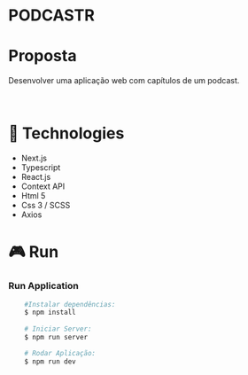# PODCASTR


# Proposta
<p>Desenvolver uma aplicação web com capítulos de um podcast.
 </p>
<br />

# :rocket: Technologies

- Next.js
- Typescript
- React.js
- Context API
- Html 5
- Css 3 / SCSS
- Axios

# :video_game: Run

### Run Application

```bash
    #Instalar dependências:
    $ npm install
    
    # Iniciar Server:
    $ npm run server

    # Rodar Aplicação:
    $ npm run dev
```
